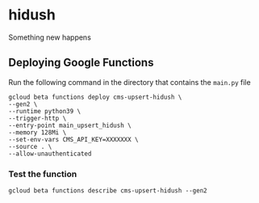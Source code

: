 # hidush

Something new happens

## Deploying Google Functions

Run the following command in the directory that contains the `main.py` file

```
gcloud beta functions deploy cms-upsert-hidush \
--gen2 \
--runtime python39 \
--trigger-http \
--entry-point main_upsert_hidush \
--memory 128Mi \
--set-env-vars CMS_API_KEY=XXXXXXX \
--source . \
--allow-unauthenticated
```

### Test the function

```
gcloud beta functions describe cms-upsert-hidush --gen2
```
